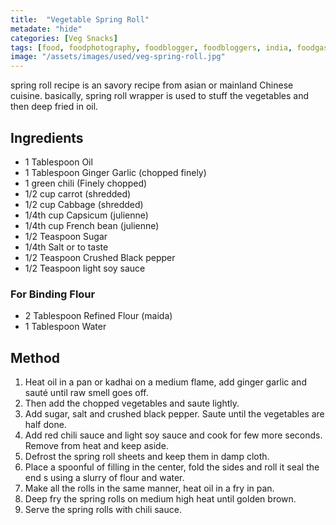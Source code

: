 ```yaml
---
title:  "Vegetable Spring Roll"
metadate: "hide"
categories: [Veg Snacks]
tags: [food, foodphotography, foodblogger, foodbloggers, india, foodgasm, indianfood, love, foodcoma, foodporn,indiancooking, indianrecipe, foodlovers, indianfood, indianfoodbloggers, foodiesofinstagram, foodlove, indian, indiancouple, eatlocal, eathealthy, eatwell, desifood, trending, tasty, taste, yummyinmytummy, foodie, instafood, instafoodie, foodstagram, instagood, passionatepaprika, foodblog, easy, indian, recipe, mothersrecipe, cooking, easycooking, easyrecipe, simple, simplefood ]
image: "/assets/images/used/veg-spring-roll.jpg"
---
```


spring roll recipe is an savory recipe from asian or mainland Chinese cuisine. basically, spring roll wrapper is used to stuff the vegetables and then deep fried in oil.

## Ingredients

- 1 Tablespoon Oil
- 1 Tablespoon Ginger Garlic (chopped finely)
- 1 green chili (Finely chopped) 
- 1/2 cup carrot (shredded)
- 1/2 cup Cabbage (shredded)
- 1/4th cup Capsicum (julienne)
- 1/4th cup French bean (julienne)
- 1/2 Teaspoon Sugar
- 1/4th Salt or to taste
- 1/2 Teaspoon Crushed Black pepper
- 1/2 Teaspoon light soy sauce

### For Binding Flour

- 2 Tablespoon Refined Flour (maida)
- 1 Tablespoon Water

## Method

1. Heat oil in a pan or kadhai on a medium flame, add ginger garlic and sauté until raw smell goes off.
2. Then add the chopped vegetables and saute lightly.
3. Add sugar, salt and crushed black pepper. Saute until the vegetables are half done.
4. Add red chili sauce and light soy sauce and cook for few more seconds. Remove from heat and keep aside.
5. Defrost the spring roll sheets and keep them in damp cloth.
6. Place a spoonful of filling in the center, fold the sides and roll it seal the end s using a slurry of flour and water.
7. Make all the rolls in the same manner, heat oil in a fry in pan.
8. Deep fry the spring rolls on medium high heat until golden brown.
10. Serve the spring rolls with chili sauce.

